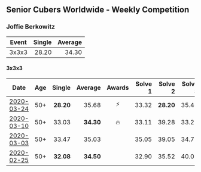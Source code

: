 ## Senior Cubers Worldwide - Weekly Competition
### Joffie Berkowitz

| Event | Single | Average |
| -- | --: | --: |
| 3x3x3 | 28.20 | 34.30 |

#### 3x3x3

| Date | Age | Single | Average | Awards | Solve 1 | Solve 2 | Solve 3 | Solve 4 | Solve 5 | Video |
| :--: | :--: | --: | --: | :--: | --: | --: | --: | --: | --: | :-- |
| [2020-03-24](../3x3x3/2020-03-24.md) | 50+ | **28.20** | 35.68 | ⚡ | 33.32 | **28.20** | 35.40 | 40.13 | 38.33 | [Link](https://www.facebook.com/events/524456301543611/permalink/528106114511963/) |
| [2020-03-10](../3x3x3/2020-03-10.md) | 50+ | 33.03 | **34.30** | 🔥 | 33.11 | 39.28 | 33.25 | 36.55 | 33.03 | [Link](https://www.facebook.com/events/164742401163863/permalink/167793530858750/) |
| [2020-03-03](../3x3x3/2020-03-03.md) | 50+ | 33.47 | 35.03 |  | 35.05 | 39.05 | 34.71 | 33.47 | 35.31 | [Link](https://www.facebook.com/events/241721610185997/permalink/245812576443567/) |
| [2020-02-25](../3x3x3/2020-02-25.md) | 50+ | **32.08** | **34.50** |  | 32.90 | 35.52 | 40.03 | 35.07 | **32.08** | [Link](https://www.facebook.com/events/196320811461109/permalink/199774551115735/) |


<!-- Global site tag (gtag.js) - Google Analytics -->
<script async src="https://www.googletagmanager.com/gtag/js?id=UA-86348435-3"></script>
<script>window.dataLayer = window.dataLayer || []; function gtag() {dataLayer.push(arguments);} gtag('js', new Date()); gtag('config', 'UA-86348435-3');</script>
